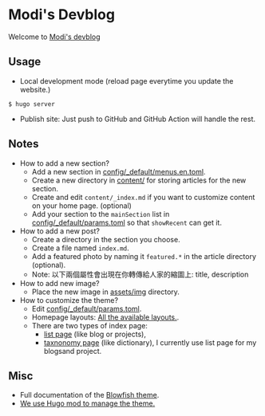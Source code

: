 # Modi's Devblog

Welcome to [Modi's devblog](https://8igmac.github.io/devblog/)

## Usage

- Local development mode (reload page everytime you update the website.)

```
$ hugo server
```

- Publish site: Just push to GitHub and GitHub Action will handle the rest.

## Notes

- How to add a new section?
  - Add a new section in [config/\_default/menus.en.toml](config/_default/menus.en.toml).
  - Create a new directory in [content/](content/) for storing articles for the new section.
  - Create and edit `content/_index.md` if you want to customize content on your home page. (optional)
  - Add your section to the `mainSection` list in [config/\_default/params.toml](config/_default/params.toml) so that `showRecent` can get it.
- How to add a new post?
  - Create a directory in the section you choose.
  - Create a file named `index.md`.
  - Add a featured photo by naming it `featured.*` in the article directory (optional).
  - Note: 以下兩個屬性會出現在你轉傳給人家的縮圖上: title, description
- How to add new image?
  - Place the new image in [assets/img](./assets/img/) directory.
- How to customize the theme?
  - Edit [config/\_default/params.toml](config/_default/params.toml).
  - Homepage layouts: [All the available layouts.](https://blowfish.page/docs/homepage-layout/).
  - There are two types of index page:
    - [list page](https://blowfish.page/docs/content-examples/#list-pages) (like blog or projects),
    - [taxnonomy page](https://blowfish.page/docs/content-examples/#taxonomy-pages) (like dictionary), I currently use list page for my blogsand project.

## Misc

- Full documentation of the [Blowfish theme](https://blowfish.page/docs/).
- [We use Hugo mod to manage the theme.](https://blowfish.page/docs/installation/#install-using-hugo)
